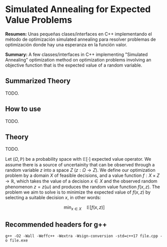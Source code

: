 # Simulated Annealing for Expected Value Problems

**Resumen:**
Unas pequeñas clases/interfaces en C++ implementando el método de optimización simulated annealing para resolver problemas de optimización donde hay una esperanza en la función valor.

**Summary:**
A few classes/interfaces in C++ implementing "Simulated Annealing" optimization method on optimization problems involving an objective function that is the expected value of a random variable.

## Summarized Theory

TODO.

## How to use

TODO.

## Theory

TODO.

Let $(\Omega,\mathbb P)$ be a probability space with $\mathbb E[\cdot]$ expected value operator. We assume there is a source of uncertainity that can be observed through a random variable $z$ into a space $Z$ ($z:\Omega \rightarrow Z$). We define our optimization problem by a domain $X$ of feasible decisions, and a value function $f:X\times Z \longrightarrow \mathbb R$, which takes the value of a decision $x\in X$ and the observed random phenomenon $z=z(\omega)$ and produces the random value function $f(x,z)$. The problem we aim to solve is to minimize the expected value of $f(x,z)$ by selecting a suitable decision $x$, in other words:

$$ \min_{x \in X} \quad \mathbb E[f(x,z)] $$

## Recommended headers for g++
```g++ -O2 -Wall -Weffc++ -Wextra -Wsign-conversion -std=c++17 file.cpp -o file.exe```

